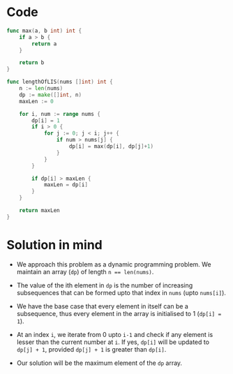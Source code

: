 Code
====

```go
func max(a, b int) int {
	if a > b {
		return a
	}

	return b
}

func lengthOfLIS(nums []int) int {
	n := len(nums)
	dp := make([]int, n)
	maxLen := 0

	for i, num := range nums {
		dp[i] = 1
		if i > 0 {
			for j := 0; j < i; j++ {
				if num > nums[j] {
					dp[i] = max(dp[i], dp[j]+1)
				}
			}
		}

		if dp[i] > maxLen {
			maxLen = dp[i]
		}
	}

	return maxLen
}
```

Solution in mind
================

-	We approach this problem as a dynamic programming problem. We maintain an array (`dp`) of length `n == len(nums)`.

-	The value of the ith element in `dp` is the number of increasing subsequences that can be formed upto that index in `nums` (upto `nums[i]`).

-	We have the base case that every element in itself can be a subsequence, thus every element in the array is initialised to 1 (`dp[i] = 1`).

-	At an index `i`, we iterate from 0 upto `i-1` and check if any element is lesser than the current number at `i`. If yes, `dp[i]` will be updated to `dp[j] + 1`, provided `dp[j] + 1` is greater than `dp[i]`.

-	Our solution will be the maximum element of the `dp` array.
